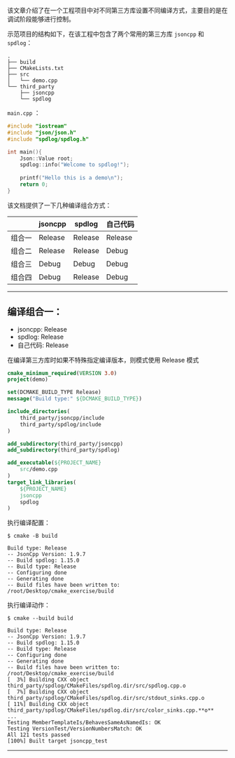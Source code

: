 该文章介绍了在一个工程项目中对不同第三方库设置不同编译方式，主要目的是在调试阶段能够进行控制。

示范项目的结构如下，在该工程中包含了两个常用的第三方库 `jsoncpp` 和 `spdlog`：
```shell
.
├── build
├── CMakeLists.txt
├── src
│   └── demo.cpp
└── third_party
    ├── jsoncpp
    └── spdlog
```

`main.cpp` ：
```cpp
#include "iostream"
#include "json/json.h"
#include "spdlog/spdlog.h"

int main(){
	Json::Value root;
	spdlog::info("Welcome to spdlog!");
	
	printf("Hello this is a demo\n");
	return 0;
}	
```

该文档提供了一下几种编译组合方式：

||jsoncpp|spdlog|自己代码|
|--|--|--|--|
|组合一|Release|Release|Release|
|组合二|Release|Release|Debug|
|组合三|Debug|Debug|Debug|
|组合四|Debug|Release|Debug|


----

## 编译组合一：

* jsoncpp: Release
* spdlog: Release
* 自己代码: Release

在编译第三方库时如果不特殊指定编译版本，则模式使用 Release 模式

```cmake
cmake_minimum_required(VERSION 3.0)
project(demo)

set(DCMAKE_BUILD_TYPE Release)
message("Build type:" ${DCMAKE_BUILD_TYPE})

include_directories(
	third_party/jsoncpp/include
	third_party/spdlog/include
)

add_subdirectory(third_party/jsoncpp)
add_subdirectory(third_party/spdlog)

add_executable(${PROJECT_NAME}
	src/demo.cpp
)
target_link_libraries(
	${PROJECT_NAME}
	jsoncpp
	spdlog
)

```

执行编译配置：
```shell
$ cmake -B build

Build type: Release
-- JsonCpp Version: 1.9.7
-- Build spdlog: 1.15.0
-- Build type: Release
-- Configuring done
-- Generating done
-- Build files have been written to: /root/Desktop/cmake_exercise/build
```

执行编译动作：
```shell
$ cmake --build build

Build type: Release
-- JsonCpp Version: 1.9.7
-- Build spdlog: 1.15.0
-- Build type: Release
-- Configuring done
-- Generating done
-- Build files have been written to: /root/Desktop/cmake_exercise/build
[  3%] Building CXX object third_party/spdlog/CMakeFiles/spdlog.dir/src/spdlog.cpp.o
[  7%] Building CXX object third_party/spdlog/CMakeFiles/spdlog.dir/src/stdout_sinks.cpp.o
[ 11%] Building CXX object third_party/spdlog/CMakeFiles/spdlog.dir/src/color_sinks.cpp.**o**
...
Testing MemberTemplateIs/BehavesSameAsNamedIs: OK
Testing VersionTest/VersionNumbersMatch: OK
All 121 tests passed
[100%] Built target jsoncpp_test

```

---